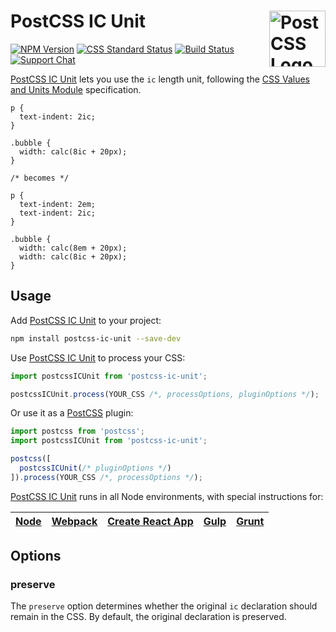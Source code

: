 # PostCSS IC Unit [<img src="https://postcss.github.io/postcss/logo.svg" alt="PostCSS Logo" width="90" height="90" align="right">][postcss]

[![NPM Version][npm-img]][npm-url]
[![CSS Standard Status][css-img]][css-url]
[![Build Status][cli-img]][cli-url]
[![Support Chat][git-img]][git-url]

[PostCSS IC Unit] lets you use the `ic` length unit, following the [CSS Values and Units Module] specification.

```pcss
p {
  text-indent: 2ic;
}

.bubble {
  width: calc(8ic + 20px);
}

/* becomes */

p {
  text-indent: 2em;
  text-indent: 2ic;
}

.bubble {
  width: calc(8em + 20px);
  width: calc(8ic + 20px);
}
```

## Usage

Add [PostCSS IC Unit] to your project:

```bash
npm install postcss-ic-unit --save-dev
```

Use [PostCSS IC Unit] to process your CSS:

```js
import postcssICUnit from 'postcss-ic-unit';

postcssICUnit.process(YOUR_CSS /*, processOptions, pluginOptions */);
```

Or use it as a [PostCSS] plugin:

```js
import postcss from 'postcss';
import postcssICUnit from 'postcss-ic-unit';

postcss([
  postcssICUnit(/* pluginOptions */)
]).process(YOUR_CSS /*, processOptions */);
```

[PostCSS IC Unit] runs in all Node environments, with special instructions for:

| [Node](INSTALL.md#node) | [Webpack](INSTALL.md#webpack) | [Create React App](INSTALL.md#create-react-app) | [Gulp](INSTALL.md#gulp) | [Grunt](INSTALL.md#grunt) |
| --- | --- | --- | --- | --- |

## Options

### preserve

The `preserve` option determines whether the original `ic` declaration should
remain in the CSS. By default, the original declaration is preserved.

[css-img]: https://cssdb.org/badge/ic-unit.svg
[css-url]: https://cssdb.org/#ic-unit
[cli-img]: https://img.shields.io/travis/JLHwung/postcss-ic-unit.svg
[cli-url]: https://travis-ci.org/JLHwung/postcss-ic-unit
[git-img]: https://img.shields.io/badge/support-chat-blue.svg
[git-url]: https://gitter.im/postcss/postcss
[npm-img]: https://img.shields.io/npm/v/postcss-ic-unit.svg
[npm-url]: https://www.npmjs.com/package/postcss-ic-unit

[CSS Values and Units Module]: https://www.w3.org/TR/css-values-4/#ic
[Gulp PostCSS]: https://github.com/postcss/gulp-postcss
[Grunt PostCSS]: https://github.com/nDmitry/grunt-postcss
[PostCSS]: https://github.com/postcss/postcss
[PostCSS Loader]: https://github.com/postcss/postcss-loader
[PostCSS IC Unit]: https://github.com/JLHwung/postcss-ic-unit
